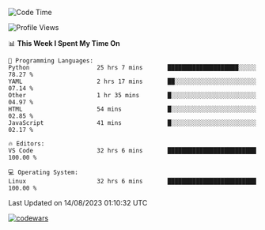 <!--START_SECTION:waka-->
![Code Time](http://img.shields.io/badge/Code%20Time-289%20hrs%2026%20mins-blue)

![Profile Views](http://img.shields.io/badge/Profile%20Views-0-blue)

📊 **This Week I Spent My Time On** 

```text
💬 Programming Languages: 
Python                   25 hrs 7 mins       ████████████████████░░░░░   78.27 % 
YAML                     2 hrs 17 mins       ██░░░░░░░░░░░░░░░░░░░░░░░   07.14 % 
Other                    1 hr 35 mins        █░░░░░░░░░░░░░░░░░░░░░░░░   04.97 % 
HTML                     54 mins             █░░░░░░░░░░░░░░░░░░░░░░░░   02.85 % 
JavaScript               41 mins             █░░░░░░░░░░░░░░░░░░░░░░░░   02.17 % 

🔥 Editors: 
VS Code                  32 hrs 6 mins       █████████████████████████   100.00 % 

💻 Operating System: 
Linux                    32 hrs 6 mins       █████████████████████████   100.00 % 
```


 Last Updated on 14/08/2023 01:10:32 UTC
<!--END_SECTION:waka-->
[![codewars](https://www.codewars.com/users/Delitel/badges/large)](https://www.codewars.com/users/Delitel)   
